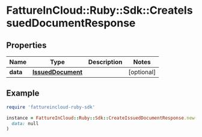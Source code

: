 # FattureInCloud::Ruby::Sdk::CreateIssuedDocumentResponse

## Properties

| Name | Type | Description | Notes |
| ---- | ---- | ----------- | ----- |
| **data** | [**IssuedDocument**](IssuedDocument.md) |  | [optional] |

## Example

```ruby
require 'fattureincloud-ruby-sdk'

instance = FattureInCloud::Ruby::Sdk::CreateIssuedDocumentResponse.new(
  data: null
)
```

